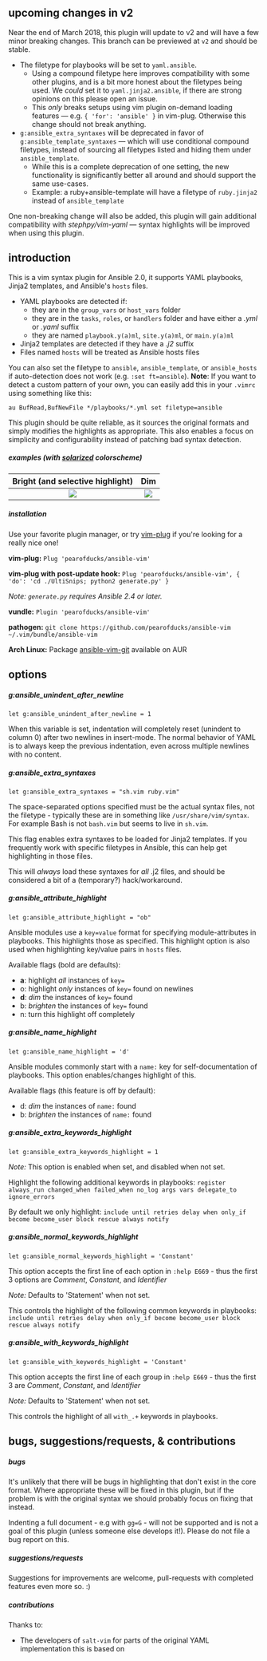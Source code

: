 ## upcoming changes in v2

Near the end of March 2018, this plugin will update to v2 and will have a few minor breaking changes. This branch can be previewed at `v2` and should be stable.

- The filetype for playbooks will be set to `yaml.ansible`.
  - Using a compound filetype here improves compatibility with some other plugins, and is a bit more honest about the filetypes being used. We _could_ set it to `yaml.jinja2.ansible`, if there are strong opinions on this please open an issue.
  - This _only_ breaks setups using vim plugin on-demand loading features — e.g. `{ 'for': 'ansible' }` in vim-plug. Otherwise this change should not break anything.
- `g:ansible_extra_syntaxes` will be deprecated in favor of `g:ansible_template_syntaxes` — which will use conditional compound filetypes, instead of sourcing all filetypes listed and hiding them under `ansible_template`.
  - While this is a complete deprecation of one setting, the new functionality is significantly better all around and should support the same use-cases.
  - Example: a ruby+ansible-template will have a filetype of `ruby.jinja2` instead of `ansible_template`
  
One non-breaking change will also be added, this plugin will gain additional compatibility with _stephpy/vim-yaml_ — syntax highlights will be improved when using this plugin.

## introduction

This is a vim syntax plugin for Ansible 2.0, it supports YAML playbooks, Jinja2 templates, and Ansible's `hosts` files.

- YAML playbooks are detected if:
  - they are in the `group_vars` or `host_vars` folder
  - they are in the `tasks`, `roles`, or `handlers` folder and have either a *.yml* or *.yaml* suffix
  - they are named `playbook.y(a)ml`, `site.y(a)ml`, or `main.y(a)ml`
- Jinja2 templates are detected if they have a *.j2* suffix
- Files named `hosts` will be treated as Ansible hosts files

You can also set the filetype to `ansible`, `ansible_template`, or `ansible_hosts` if auto-detection does not work (e.g. `:set ft=ansible`). **Note**: If you want to detect a custom pattern of your own, you can easily add this in your `.vimrc` using something like this:

```vim
au BufRead,BufNewFile */playbooks/*.yml set filetype=ansible
```

This plugin should be quite reliable, as it sources the original formats and simply modifies the highlights as appropriate. This also enables a focus on simplicity and configurability instead of patching bad syntax detection.

##### examples (with [solarized](https://github.com/altercation/vim-colors-solarized) colorscheme)

Bright (and selective highlight)     |  Dim
:-----------------------------------:|:-------------------------:
![](http://i.imgur.com/whBOZZK.png)  |  ![](http://i.imgur.com/XS0T00e.png)

##### installation

Use your favorite plugin manager, or try [vim-plug](https://github.com/junegunn/vim-plug) if you're looking for a really nice one!

**vim-plug:** `Plug 'pearofducks/ansible-vim'`

**vim-plug with post-update hook:** `Plug 'pearofducks/ansible-vim', { 'do':
'cd ./UltiSnips; python2 generate.py' }`

*Note: `generate.py` requires Ansible 2.4 or later.*

**vundle:** `Plugin 'pearofducks/ansible-vim'`

**pathogen:** `git clone https://github.com/pearofducks/ansible-vim ~/.vim/bundle/ansible-vim`

**Arch Linux:** Package [ansible-vim-git](https://aur.archlinux.org/packages/ansible-vim-git/) available on AUR

## options

##### g:ansible_unindent_after_newline

`let g:ansible_unindent_after_newline = 1`

When this variable is set, indentation will completely reset (unindent to column 0) after two newlines in insert-mode. The normal behavior of YAML is to always keep the previous indentation, even across multiple newlines with no content.

##### g:ansible_extra_syntaxes
`let g:ansible_extra_syntaxes = "sh.vim ruby.vim"`

The space-separated options specified must be the actual syntax files, not the filetype - typically these are in something like `/usr/share/vim/syntax`. For example Bash is not `bash.vim` but seems to live in `sh.vim`.

This flag enables extra syntaxes to be loaded for Jinja2 templates. If you frequently work with specific filetypes in Ansible, this can help get highlighting in those files.

This will *always* load these syntaxes for *all* .j2 files, and should be considered a bit of a (temporary?) hack/workaround.

##### g:ansible_attribute_highlight
`let g:ansible_attribute_highlight = "ob"`

Ansible modules use a `key=value` format for specifying module-attributes in playbooks. This highlights those as specified. This highlight option is also used when highlighting key/value pairs in `hosts` files.

Available flags (bold are defaults):

- **a**: highlight *all* instances of `key=`
- o: highlight *only* instances of `key=` found on newlines
- **d**: *dim* the instances of `key=` found
- b: *brighten* the instances of `key=` found
- n: turn this highlight off completely

##### g:ansible_name_highlight
`let g:ansible_name_highlight = 'd'`

Ansible modules commonly start with a `name:` key for self-documentation of playbooks. This option enables/changes highlight of this.

Available flags (this feature is off by default):

- d: *dim* the instances of `name:` found
- b: *brighten* the instances of `name:` found

##### g:ansible_extra_keywords_highlight
`let g:ansible_extra_keywords_highlight = 1`

*Note:* This option is enabled when set, and disabled when not set.

Highlight the following additional keywords in playbooks: `register always_run changed_when failed_when no_log args vars delegate_to ignore_errors`

By default we only highlight: `include until retries delay when only_if become become_user block rescue always notify`

##### g:ansible_normal_keywords_highlight
`let g:ansible_normal_keywords_highlight = 'Constant'`

This option accepts the first line of each option in `:help E669` - thus the first 3 options are _Comment_, _Constant_, and _Identifier_

*Note:* Defaults to 'Statement' when not set.

This controls the highlight of the following common keywords in playbooks: `include until retries delay when only_if become become_user block rescue always notify`

##### g:ansible_with_keywords_highlight
`let g:ansible_with_keywords_highlight = 'Constant'`

This option accepts the first line of each group in `:help E669` - thus the first 3 are _Comment_, _Constant_, and _Identifier_

*Note:* Defaults to 'Statement' when not set.

This controls the highlight of all `with_.+` keywords in playbooks.

## bugs, suggestions/requests, & contributions

##### bugs

It's unlikely that there will be bugs in highlighting that don't exist in the core format. Where appropriate these will be fixed in this plugin, but if the problem is with the original syntax we should probably focus on fixing that instead.

Indenting a full document - e.g with `gg=G` - will not be supported and is not a goal of this plugin (unless someone else develops it!). Please do not file a bug report on this.

##### suggestions/requests

Suggestions for improvements are welcome, pull-requests with completed features even more so. :)

##### contributions

Thanks to:

- The developers of `salt-vim` for parts of the original YAML implementation this is based on
